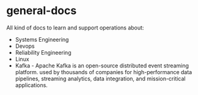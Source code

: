 # general-docs

All kind of docs to learn and support operations about:

- Systems Engineering
- Devops
- Reliability Engineering
- Linux
- Kafka - Apache Kafka is an open-source distributed event streaming platform. used by thousands of companies for high-performance data pipelines, streaming analytics, data integration, and mission-critical applications.